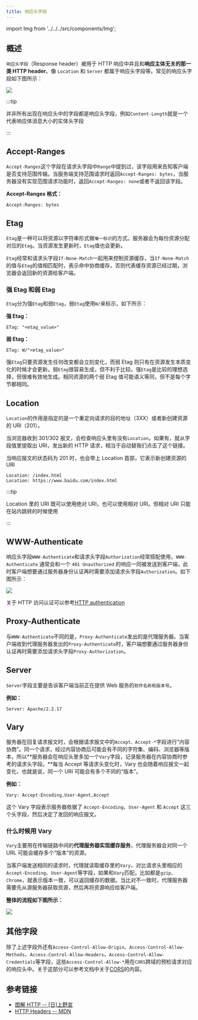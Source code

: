```yaml
---
title: 响应头字段
---
```


import Img from '../../../src/components/Img';

## 概述

`响应头字段`（Response header）被用于 HTTP 响应中并且和**响应主体无关的那一类 HTTP header**。像 `Location` 和 `Server` 都属于响应头字段等。常见的响应头字段如下图所示：

<Img w="400" legend="图：HTTP响应头字段" src="https://cosmos-x.oss-cn-hangzhou.aliyuncs.com/kfSnMJ.png" />

:::tip

并非所有出现在响应头中的字段都是响应头字段，例如`Content-Length`就是一个代表响应体消息大小的实体头字段

:::

## Accept-Ranges

`Accept-Ranges`这个字段在请求头字段中`Range`中提到过，该字段用来告知客户端是否支持范围传输。当服务端支持范围请求时返回`Accept-Ranges: bytes`，当服务器没有实现范围请求功能时，返回`Accept-Ranges: none`或者不返回该字段。

**Accept-Ranges 格式：**

```
Accept-Ranges: bytes
```

## Etag

`Etag`是一种可以将资源以字符串形式做`唯一标识`的方式。服务器会为每份资源分配对应的`Etag`。当资源发生更新时，`Etag`值也会更新。

`Etag`经常和请求头字段`If-None-Match`一起用来控制资源缓存，当`If-None-Match`的值与`Etag`的值相匹配时，表示命中协商缓存，否则代表缓存资源已经过期，浏览器会返回新的资源给客户端。

### 强 Etag 和弱 Etag

`Etag`分为强`Etag`和弱`Etag`，弱`Etag`使用`W/`来标示，如下所示：

**强 Etag：**

```
ETag: "<etag_value>"
```

**弱 Etag：**

```
ETag: W/"<etag_value>"
```

强`Etag`只要资源发生任何改变都会立刻变化，而弱 Etag 则只有在资源发生本质变化的时候才会更新。弱`Etag`很容易生成，但不利于比较。强`Etag`是比较的理想选择，但很难有效地生成。相同资源的两个弱 Etag 值可能语义等同，但不是每个字节都相同。

## Location

`Location`的作用是指定的是一个重定向请求的目的地址（3XX）或者新创建资源的 URI（201）。

当浏览器收到 301/302 报文，会检查响应头里有没有`Location`。如果有，就从字段值里提取出 URI，发出新的 HTTP 请求，相当于自动替我们点击了这个链接。

当响应报文的状态码为 201 时，也会带上 Location 首部，它表示新创建资源的 URI

```
Location: /index.html
Location: https://www.baidu.com/index.html
```

:::tip

Location 里的 URI 既可以使用绝对 URI，也可以使用相对 URI。但相对 URI 只能在站内跳转的时候使用

:::

## WWW-Authenticate

响应头字段`WWW-Authenticate`和请求头字段`Authorization`经常搭配使用，`WWW-Authenticate` 通常会和一个 `401 Unauthorized` 的响应一同被发送到客户端，此时客户端想要通过服务器身份认证再时需要添加请求头字段`Authorization`。如下图所示：

<Img w="600" legend="图：HTTP认证框架" src="https://cosmos-x.oss-cn-hangzhou.aliyuncs.com/0bfK6I.jpg
" />

关于 HTTP 访问认证可以参考[HTTP authentication](https://developer.mozilla.org/en-US/docs/Web/HTTP/Authentication)

## Proxy-Authenticate

与`WWW-Authenticate`不同的是，`Proxy-Authenticate`发出的是代理服务器。当客户端收到代理服务器发出的`Proxy-Authenticate`时，客户端想要通过服务器身份认证再时需要添加请求头字段`Proxy-Authorization`。

## Server

`Server`字段主要是告诉客户端当前正在提供 Web 服务的`软件名称和版本号`。

**例如：**

```
Server: Apache/2.2.17
```

## Vary

服务器在回复请求报文时，会根据请求报文中的`Accept、Accept-*`字段进行“内容协商”。同一个请求，经过内容协商后可能会有不同的字符集、编码、浏览器等版本，所以**服务器会在响应头里多加一个`Vary`字段，记录服务器在内容协商时参考的请求头字段。**每当 Accept 等请求头变化时，Vary 也会随着响应报文一起变化，也就是说，同一个 URI 可能会有多个不同的“版本”。

**例如：**

```
Vary: Accept-Encoding,User-Agent,Accept
```

这个 Vary 字段表示服务器依据了 `Accept-Encoding`、`User-Agent` 和 `Accept` 这三个头字段，然后决定了发回的响应报文。

### 什么时候用 Vary

`Vary`主要用在传输链路中间的**代理服务器实现缓存服务**，代理服务器会对同一个 URL 可能会缓存多个“版本”的资源。

当客户端发送相同的请求时，代理就读取缓存里的`Vary`，对比请求头里相应的`Accept-Encoding`、`User-Agent`等字段，如果和`Vary`匹配，比如都是`gzip、Chrome`，就表示版本一致，可以返回缓存的数据。当比对不一致时，代理服务器需要先从源服务器获取资源，然后再将资源响应给客户端。

**整体的流程如下图所示：**

<Img w="500" legend="图：Vary功能图" src="https://cosmos-x.oss-cn-hangzhou.aliyuncs.com/4QsFdz.png
" />

## 其他字段

除了上述字段外还有`Access-Control-Allow-Origin`、`Access-Control-Allow-Methods`、`Access-Control-Allow-Headers`、`Access-Control-Allow-Credentials`等字段，这些`Access-Control-Allow-*`用在`CORS`跨域的预检请求对应的响应头中。关于这部分可以参考文档中关于[CORS](/docs/web/2.cross-domain/cors)的内容。

## 参考链接

- [图解 HTTP -- [日]上野宣](https://book.douban.com/subject/25863515/)
- [HTTP Headers -- MDN](https://developer.mozilla.org/zh-CN/docs/Web/HTTP/Headers)
